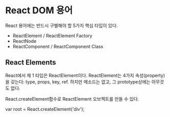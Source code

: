 # React DOM 용어

React 용어에는 반드시 구별해야 할 5가지 핵심 타입이 있다.

   * ReactElement / ReactElement Factory
   * ReactNode
   * ReactComponent / ReactComponent Class


## React Elements

React에서 제 1 타입은 ReactElement이다. ReactElement는 4가지 속성(property)을 갖는다: type, props, key, ref. 하지만 메소드는 없고, 그 prototype상에는 아무것도 없다.

React.createElement함수로 ReactElement 오브젝트를 만들 수 있다.

   var root = React.createElement('div');



